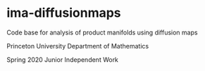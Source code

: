 # ima-diffusionmaps
Code base for analysis of product manifolds using diffusion maps

Princeton University Department of Mathematics

Spring 2020 Junior Independent Work
